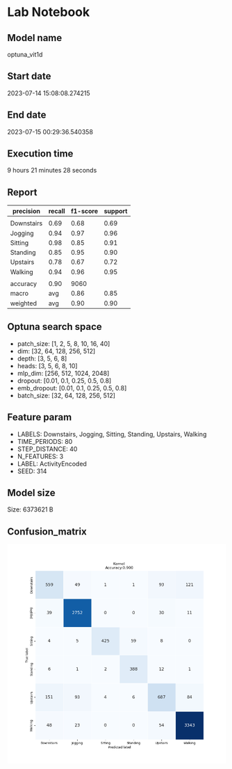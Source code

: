 # Lab Notebook


## Model name
optuna_vit1d

## Start date
2023-07-14 15:08:08.274215

## End date
2023-07-15 00:29:36.540358

## Execution time
9 hours 21 minutes 28 seconds

## Report
| precision | recall | f1-score | support |
| --- | --- | --- | --- |
|  |
| Downstairs | 0.69 | 0.68 | 0.69 | 824 |
| Jogging | 0.94 | 0.97 | 0.96 | 2832 |
| Sitting | 0.98 | 0.85 | 0.91 | 501 |
| Standing | 0.85 | 0.95 | 0.90 | 410 |
| Upstairs | 0.78 | 0.67 | 0.72 | 1025 |
| Walking | 0.94 | 0.96 | 0.95 | 3468 |
|  |
| accuracy | 0.90 | 9060 |
| macro | avg | 0.86 | 0.85 | 0.85 | 9060 |
| weighted | avg | 0.90 | 0.90 | 0.90 | 9060 |


## Optuna search space
- patch_size: [1, 2, 5, 8, 10, 16, 40]
- dim: [32, 64, 128, 256, 512]
- depth: [3, 5, 6, 8]
- heads: [3, 5, 6, 8, 10]
- mlp_dim: [256, 512, 1024, 2048]
- dropout: [0.01, 0.1, 0.25, 0.5, 0.8]
- emb_dropout: [0.01, 0.1, 0.25, 0.5, 0.8]
- batch_size: [32, 64, 128, 256, 512]

## Feature param
- LABELS: Downstairs, Jogging, Sitting, Standing, Upstairs, Walking
- TIME_PERIODS: 80
- STEP_DISTANCE: 40
- N_FEATURES: 3
- LABEL: ActivityEncoded
- SEED: 314

## Model size
Size: 6373621    B

## Confusion_matrix
![alt](./cross-tab.png)
